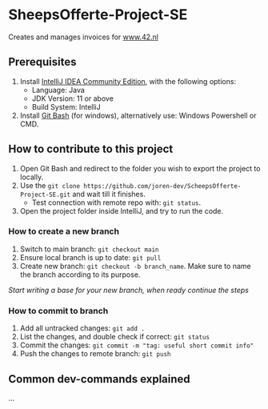# SheepsOfferte-Project-SE
Creates and manages invoices for www.42.nl

## Prerequisites
1. Install [IntelliJ IDEA Community Edition](https://www.jetbrains.com/idea/download/), with the following options:
	- Language: Java
	- JDK Version: 11 or above
	- Build System: IntelliJ
2. Install [Git Bash](https://gitforwindows.org/) (for windows), alternatively use: Windows Powershell or CMD.


## How to contribute to this project
1. Open Git Bash and redirect to the folder you wish to export the project to locally.
2. Use the `git clone https://github.com/joren-dev/ScheepsOfferte-Project-SE.git` and wait till it finishes.
	- Test connection with remote repo with: `git status`.
3. Open the project folder inside IntelliJ, and try to run the code.

### How to create a new branch
1. Switch to main branch: `git checkout main`
2. Ensure local branch is up to date: `git pull`
3. Create new branch: `git checkout -b branch_name`. Make sure to name the branch according to its purpose.

*Start writing a base for your new branch, when ready continue the steps*

### How to commit to branch
1. Add all untracked changes: `git add .`
2. List the changes, and double check if correct: `git status`
3. Commit the changes: `git commit -m "tag: useful short commit info"`
4. Push the changes to remote branch: `git push`


## Common dev-commands explained
...
